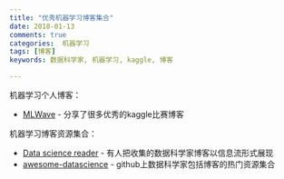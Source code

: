 ```yaml
---
title: "优秀机器学习博客集合"
date: 2018-01-13
comments: true
categories:  机器学习
tags: [博客]
keywords: 数据科学家, 机器学习, kaggle, 博客

---
```


机器学习个人博客：

* [MLWave](https://mlwave.com/) - 分享了很多优秀的kaggle比赛博客

机器学习博客资源集合：

* [Data science reader](https://rushter.com/dsreader/) - 有人把收集的数据科学家博客以信息流形式展现
* [awesome-datascience](https://github.com/bulutyazilim/awesome-datascience) - github上数据科学家包括博客的热门资源集合
